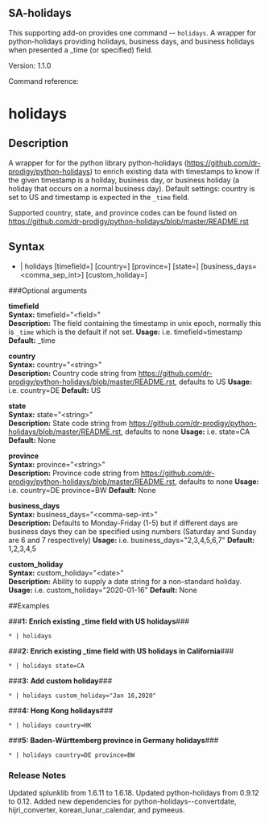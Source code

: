 ## SA-holidays

This supporting add-on provides one command -- `holidays`. A wrapper for python-holidays providing holidays, business days, and business holidays when presented a \_time (or specified) field.

Version: 1.1.0

Command reference:

# holidays

## Description

A wrapper for for the python library python-holidays (https://github.com/dr-prodigy/python-holidays) to enrich existing data with timestamps to know if the given timestamp is a holiday, business day, or business holiday (a holiday that occurs on a normal business day). Default settings: country is set to US and timestamp is expected in the `_time` field.

Supported country, state, and province codes can be found listed on https://github.com/dr-prodigy/python-holidays/blob/master/README.rst

## Syntax

 * | holidays [timefield=<field>] [country=<string>] [province=<string>] [state=<string>] [business\_days=<comma\_sep\_int>] [custom_holiday=<date>]


###Optional arguments

  **timefield**  
   	**Syntax:** timefield="\<field\>"  
   	**Description:** The field containing the timestamp in unix epoch, normally this is `_time` which is the default if not set.
   	**Usage:** i.e. timefield=timestamp
   	**Default:** \_time

  **country**  
   	**Syntax:** country="\<string\>"  
   	**Description:** Country code string from https://github.com/dr-prodigy/python-holidays/blob/master/README.rst, defaults to US
   	**Usage:** i.e. country=DE
   	**Default:** US

  **state**  
   	**Syntax:** state="\<string\>"  
   	**Description:** State code string from https://github.com/dr-prodigy/python-holidays/blob/master/README.rst, defaults to none
   	**Usage:** i.e. state=CA
   	**Default:** None

  **province**  
   	**Syntax:** province="\<string\>"  
   	**Description:** Province code string from https://github.com/dr-prodigy/python-holidays/blob/master/README.rst, defaults to none
   	**Usage:** i.e. country=DE province=BW
   	**Default:** None

  **business\_days**  
   	**Syntax:** business\_days="\<comma-sep-int\>"  
   	**Description:** Defaults to Monday-Friday (1-5) but if different days are business days they can be specified using numbers (Saturday and Sunday are 6 and 7 respectively)
   	**Usage:** i.e. business\_days="2,3,4,5,6,7"
   	**Default:** 1,2,3,4,5

  **custom\_holiday**  
   	**Syntax:** custom\_holiday="\<date\>"  
   	**Description:** Ability to supply a date string for a non-standard holiday.
   	**Usage:** i.e. custom\_holiday="2020-01-16"
   	**Default:** None

##Examples

###**1: Enrich existing \_time field with US holidays**###

`* | holidays`

###**2: Enrich existing \_time field with US holidays in California**###

`* | holidays state=CA`

###**3: Add custom holiday**###

`* | holidays custom_holiday="Jan 16,2020"`

###**4: Hong Kong holidays**###

`* | holidays country=HK`

###**5: Baden-Württemberg province in Germany holidays**###

`* | holidays country=DE province=BW`

### Release Notes
Updated splunklib from 1.6.11 to 1.6.18. Updated python-holidays from 0.9.12 to 0.12. Added new dependencies for python-holidays--convertdate, hijri_converter, korean_lunar_calendar, and pymeeus.
